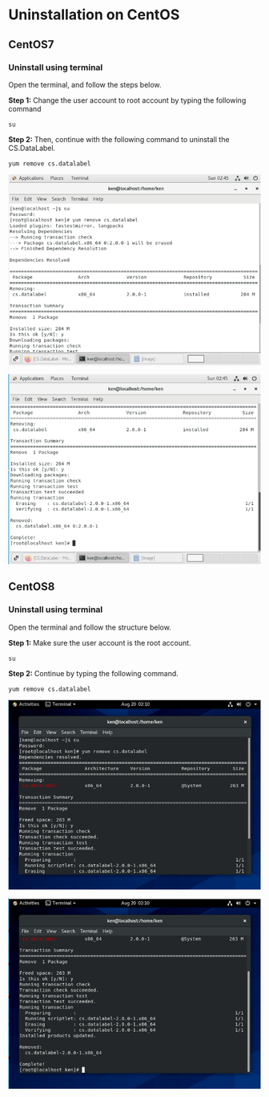 # Uninstallation on CentOS

## CentOS7

### Uninstall using terminal

Open the terminal, and follow the steps below.

**Step 1:** Change the user account to root account by typing the following command

```text
su
```

**Step 2:** Then, continue with the following command to uninstall the CS.DataLabel.

```text
yum remove cs.datalabel
```

![](../../.gitbook/assets/uninstall-centos-7.png)

![](../../.gitbook/assets/uninstall-centos-7-1.png)

## CentOS8

### Uninstall using terminal

Open the terminal and follow the structure below.

**Step 1:** Make sure the user account is the root account.

```text
su
```

**Step 2:** Continue by typing the following command.

```text
yum remove cs.datalabel
```

![](../../.gitbook/assets/centos-uninstall-1.png)

![](../../.gitbook/assets/centos-uninstall-2.png)

